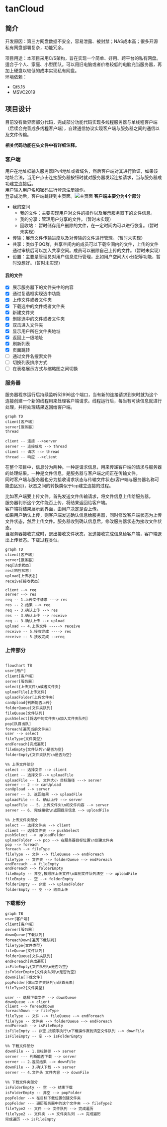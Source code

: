 # tanCloud

## 简介
开发原因：第三方网盘数据不安全，容易泄露、被封禁；NAS成本高；很多开源私有网盘部署复杂，功能冗余。<br>

项目用途：本项目采用C/S架构，旨在实现一个简单、好用、跨平台的私有网盘。适合于个人、家庭、小型团队。可以用旧电脑或者价格较低的电脑充当服务器，再加上硬盘以较低的成本实现私有网盘。<br>
环境依赖：
- Qt5.15
- MSVC2019

## 项目设计
目前没有做界面部分代码，完成部分功能代码实现多线程服务器与单线程客户端（后续会完善成多线程客户端），自建通信协议实现客户端与服务器之间的通信以及文件传输。<br>

**相关代码功能在头文件中有详细注释。**
### 客户端
用户在地址框输入服务器IPv4地址或者域名，然后客户端对其进行验证，如果该地址合法，当用户点击连接服务器按钮时就对服务器发起连接请求，当与服务器成功建立连接后。<br>
用户输入用户名和密码进行登录注册操作。<br>
登录成功后，客户端跳转到主页面。![主页面](./image/clientMainWindow.png)
**客户端主要分为4个部分**
- 我的空间
  - 我的文件：主要实现用户对文件的操作以及展示服务器下的文件信息。
  - 我的分享：管理用户分享的文件。（暂时未实现）
  - 回收站：  暂时储存用户删除的文件，在一定时间内可以进行恢复。（暂时未实现）
- 传输：展示文件传输进度以及对传输的文件进行管理。（暂时未实现）
- 共享：类似于QQ群，共享空间内的成员可以下载空间内的文件，上传的文件通过审核后可以加入共享空间。成员可以删除自己上传的文件。（暂时未实现）
- 设置：主要是管理员对用户信息进行管理，比如用户空间大小分配等功能，暂时没想好。（暂时未实现）

#### 我的文件
- [x] 展示服务器下的文件夹中的内容
- [x] 通过复选框实现选中功能
- [x] 上传文件或者文件夹
- [x] 下载选中的文件或者文件夹
- [x] 新建文件夹
- [x] 删除选中的文件或者文件夹
- [x] 双击进入文件夹
- [x] 显示用户所在文件夹地址
- [x] 返回上一级地址
- [x] 刷新列表 
- [x] 页面跳转 
- [ ] 通过文件名搜索文件
- [ ] 切换列表排序方式
- [ ] 在表格展示方式与缩略图之间切换 

### 服务器
服务器程序运行后持续监听52996这个端口，当有新的连接请求到来时就为这个连接创建一个新的线程用来处理客户端请求。线程运行后，每当有可读信息就进行处理，并将处理结果返回给客户端。<br>
```mermaid
graph TD
client[客户端]
server[服务器]
thread

client -- 连接 -->server
server -- 连接成功 --> thread
client -- 请求 --> thread
thread -- 响应 -->client
```
在整个项目中，信息分为两种。一种是请求信息，用来传递客户端的请求与服务器的处理结果。一种是文件信息，是服务器与客户端之间正在传输文件。<br>
同时客户端与服务器也分为接收请求状态与传输文件状态(客户端与服务器名称可能由区别)，状态之间的转换类似于tcp建立连接的过程。<br>

比如客户端要上传文件。首先发送文件传输请求，将文件信息上传给服务器。<br>
服务器判断这个文件能否上传，将结果返回给客户端。<br>
客户端将结果展示到界面，由用户决定是否上传。<br>
如果用户确认上传，则客户端发送确认信息给服务器，同时修改客户端状态为上传文件状态，然后上传文件。服务器收到确认信息后，修改服务器状态为接收文件状态。<br>
当服务器接收完成时，退出接收文件状态，发送接收完成信息给客户端，客户端退出上传状态。下载过程类似。
```mermaid
graph TD
client[客户端]
server[服务器]
req[请求状态]
res[响应状态]
upload[上传状态]
receive[接收状态]

client --> req
server --> res
req -- 1.上传文件请求 ---> res
res -- 2.结果 --> req
req -- 3.确认上传 --> res
res -- 3.确认上传 --> receive
req -- 3.确认上传 --> upload
upload -- 4.上传文件 -----> receive
receive -- 5.接收完成 ----> res
receive -- 5.接收完成 -->req
```

### 上传部分
```mermaid

flowchart TB
user[用户]
client[客户端]
server[服务器]
select{上传文件\n或者文件夹}
uploadFile[上传文件]
uploadFolder[上传文件夹]
canUpload{判断能否上传}
folderQueue[文件夹队列]
fileQueue[文件队列]
pushSelect[将选中的文件夹\n加入文件夹队列]
pop[队首出队]
foreach[遍历当前文件夹]
user --> select
fileType{文件类型}
endForeach[完成遍历]
fileEmpty{文件队列\n是否为空}
folderEmpty{文件夹队列\n是否为空}

%% 上传文件部分
select -- 选择文件 --> client
client -- 选择文件--> uploadFile
uploadFile -- 1. 文件大小 目标路径 ---> server
server -- 2 --> canUpload
canUpload --> server
server -- 3. 返回结果 --> uploadFile
uploadFile -- 4. 确认上传 --> server
uploadFile -- 5. 上传文件头\n和文件内容 --> server
server -- 6. 完成接收\n返回提示信息 --> uploadFile

%% 上传文件夹部分
select -- 选择文件夹 --> client
client -- 选择文件夹 --> pushSelect
pushSelect --> uploadFolder
uploadFolder --> pop --> 在服务器目标位置\n创建文件夹
pop --> foreach
foreach --> fileType
fileType -- 文件 --> fileQueue --> endForeach
fileType -- 文件夹 --> folderQueue --> endForeach
endForeach --> fileEmpty
endForeach --> folderEmpty
fileEmpty -- 非空,按顺序上传文件\n直到文件队列清空 --> uploadFile
fileEmpty -- 空 --> folderEmpty
folderEmpty -- 非空 --> uploadFolder
folderEmpty -- 空 --> 结束上传
```

### 下载部分
```mermaid
graph TB
user[客户端]
client[客户端]
server[服务器]
downQueue[下载队列]
foreachDown[遍历下载队列]
fileType{文件类型}
fileQueue[文件队列]
folderQueue[文件夹队列]
endForeach[完成遍历]
isFileEmpty{文件队列\n是否为空}
isFolderEmpty{文件夹队列\n是否为空}
downFile[下载文件]
popFolder[弹出文件夹队列\n队首元素]
fileType2{文件类型}

user -- 选择下载文件 --> downQueue
downQueue --> client
client --> foreachDown
foreachDown --> fileType
fileType -- 文件 --> fileQueue --> endForeach
fileType -- 文件夹 --> folderQueue --> endForeach
endForeach --> isFileEmpty
isFileEmpty -- 非空,按顺序执行\n下载操作直到清空文件队列 --> downFile
isFileEmpty -- 空 --> isFolderEmpty

%% 下载文件部分
downFile -- 1.目标路径 --> server
server --- 判断能否下载 --> server
server -- 2.返回结果 --> downFile
downFile -- 3.确认下载 --> server
server -- 4.文件头 文件内容 --> downFile

%% 下载文件夹部分
isFolderEmpty -- 空 --> 结束下载
isFolderEmpty -- 非空 --> popFolder
popFolder --> 在目标下载位置创建文件夹
popFolder --- 遍历服务器中的这个文件夹 --> fileType2
fileType2 -- 文件 --> 文件队列 --> 完成遍历 
fileType2 -- 文件夹 --> 文件夹队列 --> 完成遍历
完成遍历 --> isFileEmpty
```